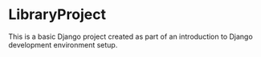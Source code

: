 # LibraryProject
This is a basic Django project created as part of an introduction to Django development environment setup.
